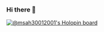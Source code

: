 ### Hi there 👋

[![@msah30012001's Holopin board](https://holopin.io/api/user/board?user=msah30012001)](https://holopin.io/@msah30012001)


<!--
**Msah30012001/Msah30012001** is a ✨ _special_ ✨ repository because its `README.md` (this file) appears on your GitHub profile.

Here are some ideas to get you started:

- 🔭 I’m currently working on ...
- 🌱 I’m currently learning ...
- 👯 I’m looking to collaborate on ...
- 🤔 I’m looking for help with ...
- 💬 Ask me about ...
- 📫 How to reach me: ...
- 😄 Pronouns: ...
- ⚡ Fun fact: ...
-->
